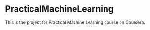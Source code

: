 PracticalMachineLearning
========================
This is the project for Practical Machine Learning course on Coursera. 
